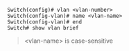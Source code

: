 ```
Switch(config)# vlan <vlan-number>
Switch(config-vlan)# name <vlan-name>
Switch(config-vlan)# end
Switch# show vlan brief
```
> \<vlan-name> is case-sensitive